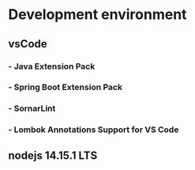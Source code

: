 # Development environment
## vsCode
### -  Java Extension Pack
### -  Spring Boot Extension Pack
### -  SornarLint
### -  Lombok Annotations Support for VS Code
## nodejs 14.15.1 LTS

